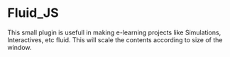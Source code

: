 # Fluid_JS

This small plugin is usefull in making e-learning projects like Simulations, Interactives, etc fluid.
This will scale the contents according to size of the window.
